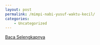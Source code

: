 ```yaml
---
layout: post
permalink: /mimpi-nabi-yusuf-waktu-kecil/
categories:
    - Uncategorized
---
```


[Baca Selengkapnya](/02)